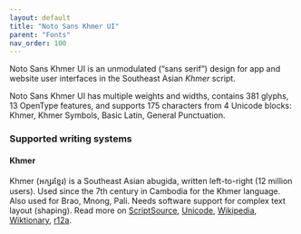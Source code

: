 ```yaml
---
layout: default
title: "Noto Sans Khmer UI"
parent: "Fonts"
nav_order: 100
---
```

Noto Sans Khmer UI is an unmodulated (“sans serif”) design for app and website user interfaces in the Southeast Asian _Khmer_ script. 

Noto Sans Khmer UI has multiple weights and widths, contains 381 glyphs, 13 OpenType features, and supports 175 characters from 4 Unicode blocks: Khmer, Khmer Symbols, Basic Latin, General Punctuation.


### Supported writing systems


#### Khmer

Khmer (<span class='autonym'>អក្សរខ្មែរ</span>) is a Southeast Asian abugida, written left-to-right (12 million users). Used since the 7th century in Cambodia for the Khmer language. Also used for Brao, Mnong, Pali. Needs software support for complex text layout (shaping). Read more on [ScriptSource](https://scriptsource.org/scr/Khmr), [Unicode](https://www.unicode.org/versions/Unicode13.0.0/ch16.pdf#G64642), [Wikipedia](https://en.wikipedia.org/wiki/ISO_15924:Khmr), [Wiktionary](https://en.wiktionary.org/wiki/Category:Khmer_script), [r12a](https://r12a.github.io/scripts/links?iso=Khmr).

